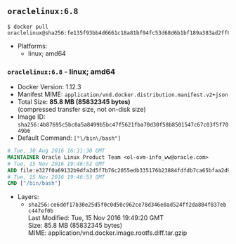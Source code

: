 ## `oraclelinux:6.8`

```console
$ docker pull oraclelinux@sha256:fe135f93bb4d6661c18a81bf94fc53d68d6b1bf189a383ad2ff86af0bd9312f4
```

-	Platforms:
	-	linux; amd64

### `oraclelinux:6.8` - linux; amd64

-	Docker Version: 1.12.3
-	Manifest MIME: `application/vnd.docker.distribution.manifest.v2+json`
-	Total Size: **85.8 MB (85832345 bytes)**  
	(compressed transfer size, not on-disk size)
-	Image ID: `sha256:4b87695c5bc0a5a8499b5bc47f5621fba70d30f58b8501547c67c03f5f7049b6`
-	Default Command: `["\/bin\/bash"]`

```dockerfile
# Tue, 30 Aug 2016 16:31:30 GMT
MAINTAINER Oracle Linux Product Team <ol-ovm-info_ww@oracle.com>
# Tue, 15 Nov 2016 19:46:52 GMT
ADD file:e327f0a69132b9dfa2d5f7b76c2055edb335176b23884fdfdb7ca65bfaa2d900 in / 
# Tue, 15 Nov 2016 19:46:53 GMT
CMD ["/bin/bash"]
```

-	Layers:
	-	`sha256:ce6ddf17b30e25d5f0c0d50c962ce78d346e0ad524ff2da884f837ebc447ef0b`  
		Last Modified: Tue, 15 Nov 2016 19:49:20 GMT  
		Size: 85.8 MB (85832345 bytes)  
		MIME: application/vnd.docker.image.rootfs.diff.tar.gzip
